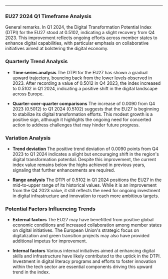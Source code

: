 ---

### EU27 2024 Q1 Timeframe Analysis

General remarks. In Q1 2024, the Digital Transformation Potential Index (DTPI) for the EU27 stood at 0.5102, indicating a slight recovery from Q4 2023. This improvement reflects ongoing efforts across member states to enhance digital capabilities, with particular emphasis on collaborative initiatives aimed at bolstering the digital economy.

### Quarterly Trend Analysis

- **Time series analysis**
  The DTPI for the EU27 has shown a gradual upward trajectory, bouncing back from the lower levels observed in 2023. After recording a value of 0.5012 in Q4 2023, the index increased to 0.5102 in Q1 2024, indicating a positive shift in the digital landscape across Europe.

- **Quarter-over-quarter comparisons**
  The increase of 0.0090 from Q4 2023 (0.5012) to Q1 2024 (0.5102) suggests that the EU27 is beginning to stabilize its digital transformation efforts. This modest growth is a positive sign, although it highlights the ongoing need for concerted action to address challenges that may hinder future progress.

### Variation Analysis

- **Trend deviation**
  The positive trend deviation of 0.0090 points from Q4 2023 to Q1 2024 indicates a slight but encouraging shift in the region's digital transformation potential. Despite this improvement, the current index value remains below the highs achieved in previous years, signaling that further enhancements are required.

- **Range analysis**
  The DTPI of 0.5102 in Q1 2024 positions the EU27 in the mid-to-upper range of its historical values. While it is an improvement from the Q4 2023 value, it still reflects the need for ongoing investment in digital infrastructure and innovation to reach more ambitious targets.

### Potential Factors Influencing Trends

- **External factors**
  The EU27 may have benefitted from positive global economic conditions and increased collaboration among member states on digital initiatives. The European Union's strategic focus on digitalization and green transition projects may also have provided additional impetus for improvement.

- **Internal factors**
  Various internal initiatives aimed at enhancing digital skills and infrastructure have likely contributed to the uptick in the DTPI. Investment in digital literacy programs and efforts to foster innovation within the tech sector are essential components driving this upward trend in the index.


<!-- --- -->